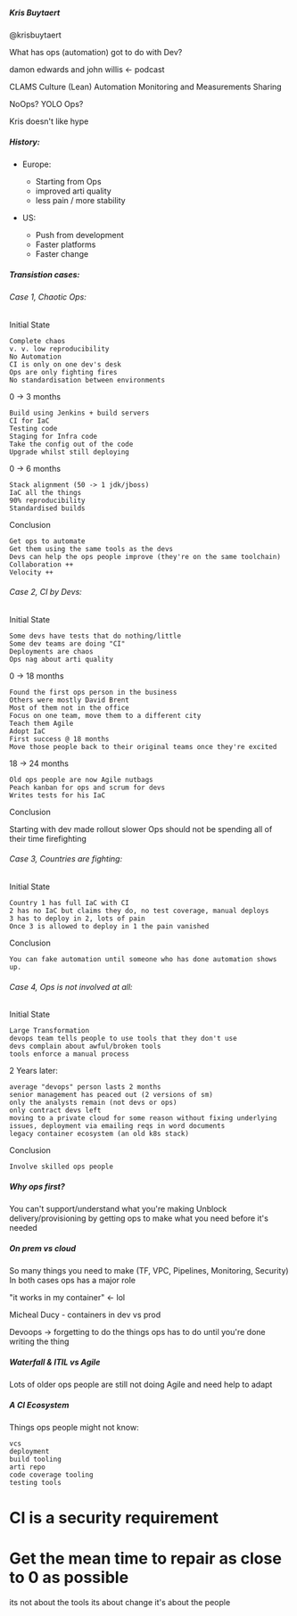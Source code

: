 ##### Kris Buytaert
@krisbuytaert

What has ops (automation) got to do with Dev?

damon edwards and john willis <- podcast

CLAMS
Culture
(Lean)
Automation
Monitoring and Measurements
Sharing

NoOps? YOLO Ops?

Kris doesn't like hype

##### History:

*   Europe:
    *   Starting from  Ops
    *   improved arti quality
    *   less pain / more stability

*   US:
    *   Push from development
    *   Faster platforms
    *   Faster change

##### Transistion cases:
###### Case 1, Chaotic Ops:
Initial State

    Complete chaos
    v. v. low reproducibility
    No Automation
    CI is only on one dev's desk
    Ops are only fighting fires
    No standardisation between environments

0 -> 3 months

    Build using Jenkins + build servers
    CI for IaC
    Testing code
    Staging for Infra code
    Take the config out of the code
    Upgrade whilst still deploying

0 -> 6 months

    Stack alignment (50 -> 1 jdk/jboss)
    IaC all the things
    90% reproducibility
    Standardised builds

Conclusion

    Get ops to automate
    Get them using the same tools as the devs
    Devs can help the ops people improve (they're on the same toolchain)
    Collaboration ++
    Velocity ++

###### Case 2, CI by Devs:
Initial State

    Some devs have tests that do nothing/little
    Some dev teams are doing "CI"
    Deployments are chaos
    Ops nag about arti quality

0 -> 18 months

    Found the first ops person in the business
    Others were mostly David Brent
    Most of them not in the office
    Focus on one team, move them to a different city
    Teach them Agile
    Adopt IaC
    First success @ 18 months
    Move those people back to their original teams once they're excited

18 -> 24 months

    Old ops people are now Agile nutbags
    Peach kanban for ops and scrum for devs
    Writes tests for his IaC

Conclusion

   Starting with dev made rollout slower
   Ops should not be spending all of their time firefighting

###### Case 3, Countries are fighting:

Initial State

    Country 1 has full IaC with CI
    2 has no IaC but claims they do, no test coverage, manual deploys
    3 has to deploy in 2, lots of pain
    Once 3 is allowed to deploy in 1 the pain vanished

Conclusion

    You can fake automation until someone who has done automation shows up.

###### Case 4, Ops is not involved at all:

Initial State

    Large Transformation
    devops team tells people to use tools that they don't use
    devs complain about awful/broken tools
    tools enforce a manual process

2 Years later:

    average "devops" person lasts 2 months
    senior management has peaced out (2 versions of sm)
    only the analysts remain (not devs or ops)
    only contract devs left
    moving to a private cloud for some reason without fixing underlying issues, deployment via emailing reqs in word documents
    legacy container ecosystem (an old k8s stack)

Conclusion

    Involve skilled ops people

##### Why ops first?
You can't support/understand what you're making
Unblock delivery/provisioning by getting ops to make what you need before it's needed

##### On prem vs cloud
So many things you need to make (TF, VPC, Pipelines, Monitoring, Security)
In both cases ops has a major role

"it works in my container" <- lol

Micheal Ducy - containers in dev vs prod

Devoops -> forgetting to do the things ops has to do until you're done writing the thing

##### Waterfall & ITIL vs Agile
Lots of older ops people are still not doing Agile and need help to adapt

##### A CI Ecosystem
Things ops people might not know:

    vcs
    deployment
    build tooling
    arti repo
    code coverage tooling
    testing tools

# CI is a security requirement

# Get the mean time to repair as close to 0 as possible

its not about the tools
its about change
it's about the people
